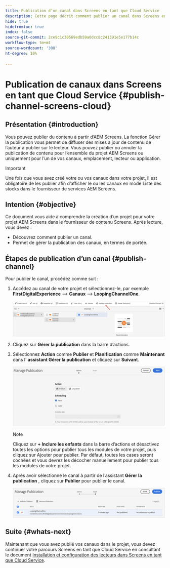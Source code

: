 ```yaml
---
title: Publication d’un canal dans Screens en tant que Cloud Service
description: Cette page décrit comment publier un canal dans Screens en tant que Cloud Service.
hide: true
hidefromtoc: true
index: false
source-git-commit: 2ce9c1c30569edb59a0dcc8c241391e5e177b14c
workflow-type: tm+mt
source-wordcount: '308'
ht-degree: 16%

---
```



# Publication de canaux dans Screens en tant que Cloud Service {#publish-channel-screens-cloud}

## Présentation {#introduction}

Vous pouvez publier du contenu à partir d’AEM Screens. La fonction Gérer la publication vous permet de diffuser des mises à jour de contenu de l’auteur à publier sur le lecteur. Vous pouvez publier ou annuler la publication de contenu pour l’ensemble du projet AEM Screens ou uniquement pour l’un de vos canaux, emplacement, lecteur ou application.

>[!IMPORTANT]
>Une fois que vous avez créé votre ou vos canaux dans votre projet, il est obligatoire de les publier afin d’afficher le ou les canaux en mode Liste des stocks dans le fournisseur de services AEM Screens.

## Intention {#objective}

Ce document vous aide à comprendre la création d’un projet pour votre projet AEM Screens dans le fournisseur de contenu Screens. Après lecture, vous devez :

* Découvrez comment publier un canal.
* Permet de gérer la publication des canaux, en termes de portée.

## Étapes de publication d’un canal {#publish-channel}

Pour publier le canal, procédez comme suit :

1. Accédez au canal de votre projet et sélectionnez-le, par exemple **FirstDigitalExperience** —> **Canaux** —> **LoopingChannelOne**.

   ![](/help/screens-cloud/assets/create-content/managepub-1.png)

1. Cliquez sur **Gérer la publication** dans la barre d’actions.

1. Sélectionnez **Action** comme **Publier** et **Planification** comme **Maintenant** dans l’ **assistant Gérer la publication** et cliquez sur **Suivant**.

   ![](/help/screens-cloud/assets/create-content/managepub-2.png)

   >[!NOTE]
   >Cliquez sur **+ Inclure les enfants** dans la barre d’actions et désactivez toutes les options pour publier tous les modules de votre projet, puis cliquez sur Ajouter pour publier. Par défaut, toutes les cases seront cochées et vous devrez les décocher manuellement pour publier tous les modules de votre projet.

1. Après avoir sélectionné le canal à partir de l’assistant **Gérer la publication** , cliquez sur **Publier** pour publier le canal.

   ![](/help/screens-cloud/assets/create-content/managepub-3.png)


## Suite {#whats-next}

Maintenant que vous avez publié vos canaux dans le projet, vous devez continuer votre parcours Screens en tant que Cloud Service en consultant le document [Installation et configuration des lecteurs dans Screens en tant que Cloud Service](/help/screens-cloud/creating-content/manage-publish.md).